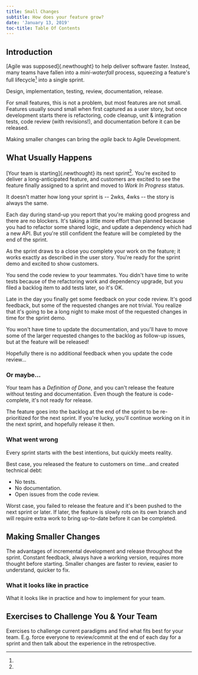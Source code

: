 ```yaml
---
title: Small Changes
subtitle: How does your feature grow?
date: 'January 13, 2019'
toc-title: Table Of Contents
---
```


## Introduction

[Agile was supposed]{.newthought} to help deliver software faster. Instead, many teams have fallen into a *mini-waterfall* process, squeezing a feature's full lifecycle[^feature_lifecycle] into a single sprint.

[^feature_lifecycle]:
Design, implementation, testing, review, documentation, release.

For small features, this is not a problem, but most features are not small. Features usually sound small when first captured as a user story, but once development starts there is refactoring, code cleanup, unit & integration tests, code review (with revisions!), and documentation before it can be released.

Making smaller changes can bring the *agile* back to Agile Development.

## What Usually Happens

[Your team is starting]{.newthought} its next sprint[^sprint_length]. You're excited to deliver a long-anticipated feature, and customers are excited to see the feature finally assigned to a sprint and moved to *Work In Progress* status.

[^sprint_length]:
It doesn't matter how long your sprint is -- 2wks, 4wks -- the story is always the same.

Each day during stand-up you report that you're making good progress and there are no blockers. It's taking a little more effort than planned because you had to refactor some shared logic, and update a dependency which had a new API. But you're still confident the feature will be completed by the end of the sprint.

As the sprint draws to a close you complete your work on the feature; it works exactly as described in the user story. You're ready for the sprint demo and excited to show customers.

You send the code review to your teammates. You didn't have time to write tests because of the refactoring work and dependency upgrade, but you filed a backlog item to add tests later, so it's OK.

Late in the day you finally get some feedback on your code review. It's good feedback, but some of the requested changes are not trivial. You realize that it's going to be a long night to make most of the requested changes in time for the sprint demo.

You won't have time to update the documentation, and you'll have to move some of the larger requested changes to the backlog as follow-up issues, but at the feature will be released!

Hopefully there is no additional feedback when you update the code review...

### Or maybe...

Your team has a *Definition of Done*, and you can't release the feature without testing and documentation. Even though the feature is code-complete, it's not ready for release.

The feature goes into the backlog at the end of the sprint to be re-prioritized for the next sprint. If you're lucky, you'll continue working on it in the next sprint, and hopefully release it then.

### What went wrong

Every sprint starts with the best intentions, but quickly meets reality.

Best case, you released the feature to customers on time...and created technical debt:

* No tests.
* No documentation.
* Open issues from the code review.

Worst case, you failed to release the feature and it's been pushed to the next sprint or later. If later, the feature is slowly rots on its own branch and will require extra work to bring up-to-date before it can be completed.

## Making Smaller Changes

The advantages of incremental development and release throughout the sprint. Constant feedback, always have a working version, requires more thought before starting. Smaller changes are faster to review, easier to understand, quicker to fix.

### What it looks like in practice

What it looks like in practice and how to implement for your team.

## Exercises to Challenge You & Your Team

Exercises to challenge current paradigms and find what fits best for your team. E.g. force everyone to review/commit at the end of each day for a sprint and then talk about the experience in the retrospective.


